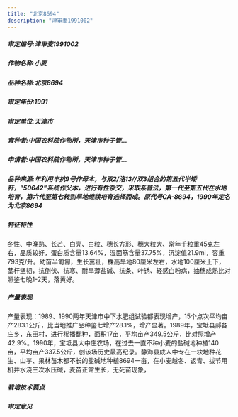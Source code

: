 ```yaml
---
title: "北京8694"
description: "津审麦1991002"
---
```

##### 审定编号:津审麦1991002

##### 作物名称:小麦

##### 品种名称:北京8694

##### 审定年份:1991

##### 审定单位:天津市

##### 育种者:中国农科院作物所，天津市种子管...

##### 申请者:中国农科院作物所，天津市种子管...

##### 品种来源:年利用丰抗9号作母本，与双2/洛13//双3组合的第五代半矮秆，"50642"系统作父本，进行有性杂交，采取系普法，第一代至第五代在水地培育，第六代至第七转到旱地继续培育选择而成。原代号CA-8694，1990年定名为北京8694

##### 特征特性
冬性、中晚熟、长芒、白壳、白粒、穗长方形、穗大粒大、常年千粒重45克左右，品质较好，蛋白质含量13.64%，湿面筋含量37.75%，沉淀值21.9ml，容重793克/升。幼苗半匍匐，生长茁壮，株高旱地80厘米左右，水地100厘米上下，茎杆坚韧，抗倒伏、抗寒、耐旱薄盐碱、抗条、叶锈、轻感白粉病，抽穗成熟比对照鉴七晚1-2天，落黄好。

##### 产量表现
产量表现：1989、1990两年天津市中下水肥组试验都表现增产，15个点次平均亩产283.1公斤，比当地推广品种鉴七增产28.1%，增产显著。1989年，宝坻县郝各庄乡，东田村，进行稀播翻种，面积17亩，平均亩产349.5公斤，比对照增产42.9%。1990年，宝坻县大中庄农场，在过去一直不种小麦的盐碱地种植140亩，平均亩产337.5公斤，创该场历史最高纪录。静海县成人中专在一块地种花生、山芋、果林苗木都不长的盐碱地种植8694一亩，在小麦越冬、返青、拔节用机井水浇三次水压碱，麦苗正常生长，无死苗现象，

##### 栽培技术要点


##### 审定意见

